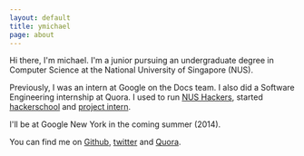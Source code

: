 ```yaml
---
layout: default
title: ymichael
page: about
---
```


Hi there, I'm michael. I'm a junior pursuing an undergraduate degree in Computer Science at the National University of Singapore (NUS).

Previously, I was an intern at Google on the Docs team. I also did a Software Engineering internship at Quora. I used to run [NUS Hackers][], started [hackerschool][] and [project intern][].

I'll be at Google New York in the coming summer (2014).

You can find me on [Github][], [twitter][] and [Quora][].


[NUS Hackers]: //nushackers.org
[hackerschool]: //school.nushackers.org
[project intern]: //ymichael.github.io/projectintern
[Github]: //github.com/ymichael
[twitter]: //twitter.com/_ymichael
[Quora]: //quora.com/Michael-Yong

